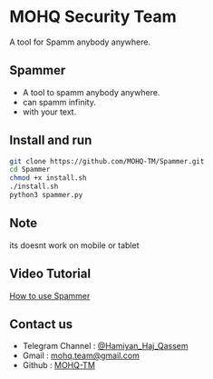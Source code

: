 # MOHQ Security Team
A tool for Spamm anybody anywhere.

## Spammer
+ A tool to spamm anybody anywhere.
+ can spamm infinity.
+ with your text.

## Install and run
```bash
git clone https://github.com/MOHQ-TM/Spammer.git
cd Spammer
chmod +x install.sh
./install.sh
python3 spammer.py
```

## Note
its doesnt work on mobile or tablet

## Video Tutorial
[How to use Spammer](https://uupload.ir/files/mywm_spammer.gif)

## Contact us
- Telegram Channel : [@Hamiyan_Haj_Qassem](https://t.me/Hamiyan_Haj_Qassem)
- Gmail : [mohq.team@gmail.com](mailto:mohq.team@gmail.com)
- Github : [MOHQ-TM](https://github.com/MOHQ-TM)
